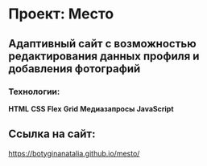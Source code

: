 # Проект: Место

## Адаптивный сайт с возможностью редактирования данных профиля и добавления фотографий

### Технологии:

**HTML**
**CSS**
**Flex**
**Grid**
**Медиазапросы**
**JavaScript**

## Ссылка на сайт: ##

https://botyginanatalia.github.io/mesto/



